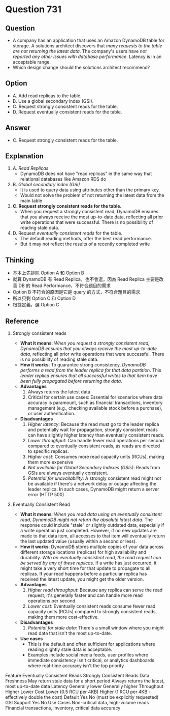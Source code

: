 # Question 731
## Question
* A company has an application that uses an Amazon DynamoDB table for storage. A solutions architect discovers that *many requests to the table are not returning the latest data*. The company's users have *not reported any other issues with database performance*. Latency is in an acceptable range.
* Which design change should the solutions architect recommend?

## Option
* A. Add read replicas to the table.
* B. Use a global secondary index (GSI).
* C. Request strongly consistent reads for the table.
* D. Request eventually consistent reads for the table.

## Answer
* C. Request strongly consistent reads for the table.


## Explanation
1. A. *Read Replicas*
   * DynamoDB does not have "read replicas" in the same way that relational databases like Amazon RDS do
2. B. *Global secondary index (GSI)*
   * It is used to query data using attributes other than the primary key. 
   * Would not solve the problem of not returning the latest data from the main table
3. **C. Request strongly consistent reads for the table.** 
   * When you request a strongly consistent read, DynamoDB ensures that you always receive the most up-to-date data, reflecting all prior write operations that were successful. There is no possibility of reading stale data.
4. D. Request *eventually consistent reads* for the table.
   * The default reading methods, offer the best read performance.
   * But it may not reflect the results of a recently completed write

## Thinking
* 基本上先排除 Option A 和 Option B
* 就算 DynamoDB 有 Read Replica，也不會選，因為 Read Replica 主要是改善 DB 的 Read Performance，不符合題目的需求
* Option B 不符合的原因是它是 query 的方式，不符合題目的需求
* 所以只剩 Option C 和 Option D
* 根據定義，選 Option C

## Reference
1. Strongly consistent reads
   * **What it means**: *When you request a strongly consistent read, DynamoDB ensures that you always receive the most up-to-date data*, reflecting all prior write operations that were successful. There is no possibility of reading stale data.
   * **How it works**: To guarantee strong consistency, *DynamoDB performs a read from the leader replica for that data partition*. This *leader replica ensures that all successful writes to that item have been fully propagated before returning the data*.
   * **Advantages**
     1. Always returns the latest data
     2. Critical for certain use cases: Essential for scenarios where data accuracy is paramount, such as financial transactions, inventory management (e.g., checking available stock before a purchase), or user authentication.
   * **Disadvantages**
     1. *Higher latency*: Because the read must go to the leader replica and potentially wait for propagation, strongly consistent reads can have slightly higher latency than eventually consistent reads.
     2. *Lower throughput*: Can handle fewer read operations per second compared to eventually consistent reads, as reads are directed to specific replicas.
     3. *Higher cost*: Consumes more read capacity units (RCUs), making them more expensive
     4. *Not available for Global Secondary Indexes (GSIs)*: Reads from GSIs are always eventually consistent.
     5. *Potential for unavailability*: A strongly consistent read might not be available if there's a network delay or outage affecting the leader replica. In such cases, DynamoDB might return a server error (HTTP 500)

2. Eventually Consistent Read
   * **What it means**: *When you read data using an eventually consistent read, DynamoDB might not return the absolute latest data*. The response could include "stale" or slightly outdated data, especially if a write operation just completed. However, if no new updates are made to that data item, all accesses to that item will eventually return the last updated value (usually within a second or less).
   * **How it works**: DynamoDB stores multiple copies of your data across different storage locations (replicas) for high availability and durability. *With an eventually consistent read, the read request can be served by any of these replicas*. If a write has just occurred, it might take a very short time for that update to propagate to all replicas. If your read happens before a particular replica has received the latest update, you might get the older version.
   * **Advantages**
      1. *Higher read throughput*: Because any replica can serve the read request, it's generally faster and can handle more read operations per second.
      2. *Lower cost*: Eventually consistent reads consume fewer read capacity units (RCUs) compared to strongly consistent reads, making them more cost-effective.
   * **Disadvantages**
      1. *Potential for stale data*: There's a small window where you might read data that isn't the most up-to-date.
   * **Use cases** 
      * This is the default and often sufficient for applications where reading slightly stale data is acceptable. 
      * Examples include social media feeds, user profiles where immediate consistency isn't critical, or analytics dashboards where real-time accuracy isn't the top priority

Feature	Eventually Consistent Reads	Strongly Consistent Reads
Data Freshness	May return stale data for a short period	Always returns the latest, most up-to-date data
Latency	Generally lower	Generally higher
Throughput	Higher	Lower
Cost	Lower (0.5 RCU per 4KB)	Higher (1 RCU per 4KB - effectively double the cost)
Default	Yes	No (must be explicitly requested)
GSI Support	Yes	No
Use Cases	Non-critical data, high-volume reads	Financial transactions, inventory, critical data accuracy